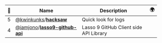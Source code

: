 |:star2: | Name | Description | 🌍|
|---|---|---|---|
|5|[@kwinkunks](https://github.com/kwinkunks)/[**hacksaw**](https://github.com/kwinkunks/hacksaw)|Quick look for logs||
|4|[@iamjono](https://github.com/iamjono)/[**lasso9-github-api**](https://github.com/iamjono/lasso9-github-api)|Lasso 9 GitHub Client side API Library||

